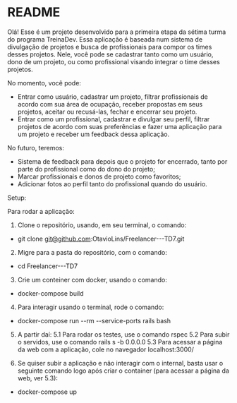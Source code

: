 # README

Olá! Esse é um projeto desenvolvido para a primeira etapa da sétima turma do programa TreinaDev. Essa aplicação é baseada num sistema de divulgação de projetos e busca de profissionais para compor os times desses projetos. Nele, você pode se cadastrar tanto como um usuário, dono de um projeto, ou como profissional visando integrar o time desses projetos. 

No momento, você pode:
- Entrar como usuário, cadastrar um projeto, filtrar profissionais de acordo com sua área de ocupação, receber propostas em seus projetos, aceitar ou recusá-las, fechar e encerrar seu projeto. 
- Entrar como um profissional, cadastrar e divulgar seu perfil, filtrar projetos de acordo com suas preferências e fazer uma aplicação para um projeto e receber um feedback dessa aplicação.

No futuro, teremos:
- Sistema de feedback para depois que o projeto for encerrado, tanto por parte do profissional como do dono do projeto;
- Marcar profissionais e donos de projeto como favoritos;
- Adicionar fotos ao perfil tanto do profissional quando do usuário.


Setup:

Para rodar a aplicação:
1. Clone o repositório, usando, em seu terminal, o comando: 
  - git clone git@github.com:OtavioLins/Freelancer---TD7.git

2. Migre para a pasta do repositório, com o comando:
  - cd Freelancer---TD7

3. Crie um conteiner com docker, usando o comando:
  - docker-compose build

4. Para interagir usando o terminal, rode o comando:
  - docker-compose run --rm --service-ports rails bash

5. A partir daí:
  5.1 Para rodar os testes, use o comando rspec
  5.2 Para subir o servidos, use o comando rails s -b 0.0.0.0
  5.3 Para acessar a página da web com a aplicação, cole no navegador localhost:3000/

6. Se quiser subir a aplicação e não interagir com o internal, basta usar o seguinte comando logo após criar o container (para acessar a página da web, ver 5.3):
  - docker-compose up